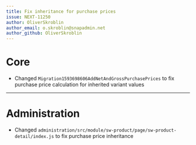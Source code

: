 ```yaml
---
title: Fix inheritance for purchase prices
issue: NEXT-11250
author: OliverSkroblin
author_email: o.skroblin@snapadmin.net 
author_github: OliverSkroblin
---
```

# Core
* Changed `Migration1593698606AddNetAndGrossPurchasePrices` to fix purchase price calculation for inherited variant values 
___
# Administration
* Changed `administration/src/module/sw-product/page/sw-product-detail/index.js` to fix purchase price inheritance
